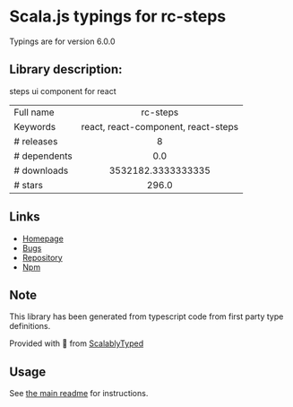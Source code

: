 
# Scala.js typings for rc-steps

Typings are for version 6.0.0

## Library description:
steps ui component for react

|                    |                 |
| ------------------ | :-------------: |
| Full name          | rc-steps |
| Keywords           | react, react-component, react-steps |
| # releases         | 8 |
| # dependents       | 0.0 |
| # downloads        | 3532182.3333333335 |
| # stars            | 296.0 |

## Links
- [Homepage](http://github.com/react-component/steps)
- [Bugs](http://github.com/react-component/steps/issues)
- [Repository](https://github.com/react-component/steps)
- [Npm](https://www.npmjs.com/package/rc-steps)
    


## Note
This library has been generated from typescript code from first party type definitions.

Provided with :purple_heart: from [ScalablyTyped](https://github.com/oyvindberg/ScalablyTyped)

## Usage
See [the main readme](../../readme.md) for instructions.


